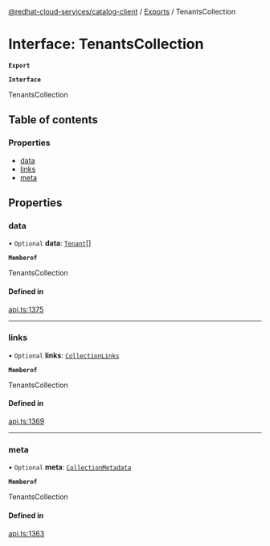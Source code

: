 [@redhat-cloud-services/catalog-client](../README.md) / [Exports](../modules.md) / TenantsCollection

# Interface: TenantsCollection

**`Export`**

**`Interface`**

TenantsCollection

## Table of contents

### Properties

- [data](TenantsCollection.md#data)
- [links](TenantsCollection.md#links)
- [meta](TenantsCollection.md#meta)

## Properties

### data

• `Optional` **data**: [`Tenant`](Tenant.md)[]

**`Memberof`**

TenantsCollection

#### Defined in

[api.ts:1375](https://github.com/mkholjuraev/javascript-clients/blob/master/packages/catalog/api.ts#L1375)

___

### links

• `Optional` **links**: [`CollectionLinks`](CollectionLinks.md)

**`Memberof`**

TenantsCollection

#### Defined in

[api.ts:1369](https://github.com/mkholjuraev/javascript-clients/blob/master/packages/catalog/api.ts#L1369)

___

### meta

• `Optional` **meta**: [`CollectionMetadata`](CollectionMetadata.md)

**`Memberof`**

TenantsCollection

#### Defined in

[api.ts:1363](https://github.com/mkholjuraev/javascript-clients/blob/master/packages/catalog/api.ts#L1363)
